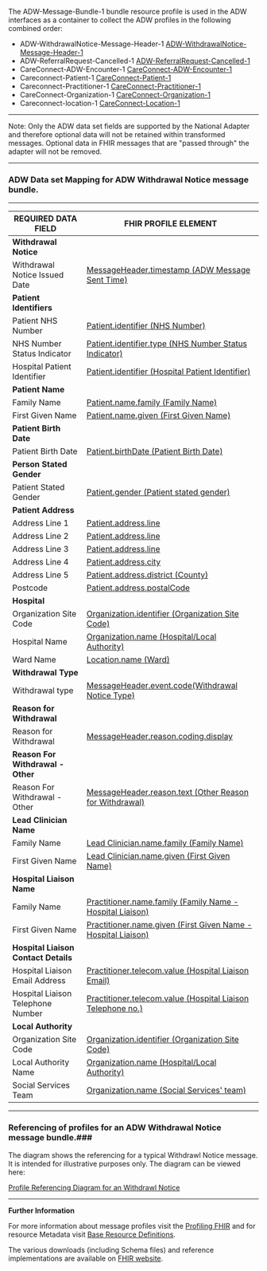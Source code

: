 
The ADW-Message-Bundle-1 bundle resource profile is used in the ADW interfaces as a container to collect the ADW profiles in the following combined order: 

- ADW-WithdrawalNotice-Message-Header-1 [ADW-WithdrawalNotice-Message-Header-1]
- ADW-ReferralRequest-Cancelled-1 [ADW-ReferralRequest-Cancelled-1]
- CareConnect-ADW-Encounter-1 [CareConnect-ADW-Encounter-1]
- Careconnect-Patient-1 [CareConnect-Patient-1]
- Careconnect-Practitioner-1 [CareConnect-Practitioner-1]
- CareConnect-Organization-1 [CareConnect-Organization-1]
- Careconnect-location-1 [CareConnect-Location-1]

----------

Note: Only the ADW data set fields are supported by the National Adapter and therefore optional data will not be retained within transformed messages. 
Optional data in FHIR messages that are "passed through" the adapter will not be removed.

----------

[ADW-Message-WithdrawalNotice-1-Ex02]: ../Examples/Profile.ADW-WithdrawalNotice/ADW-Message-WithdrawalNotice-1-Ex02.xml


###  ADW Data set Mapping for ADW Withdrawal Notice message bundle. ###


----------

| REQUIRED DATA FIELD                  | FHIR PROFILE ELEMENT                             |
|--------------------------------------|--------------------------------------------------|
| **Withdrawal Notice**                |                                                  |
| Withdrawal Notice Issued Date        | [MessageHeader.timestamp (ADW Message Sent Time)]              |
| **Patient Identifiers**              |                                                  |
| Patient NHS Number                   | [Patient.identifier (NHS Number)]                          |
| NHS Number Status Indicator          | [Patient.identifier.type (NHS Number Status Indicator)]                            |
| Hospital Patient Identifier          | [Patient.identifier (Hospital Patient Identifier)]            |
| **Patient Name**                     |                                                  |
| Family Name                          | [Patient.name.family (Family Name)]                                     |
| First Given Name                     | [Patient.name.given (First Given Name)]                                       |
| **Patient Birth Date**               |                                                  |
| Patient Birth Date                   | [Patient.birthDate (Patient Birth Date)]                                      |
| **Person Stated Gender**             |                                                  |
| Patient Stated Gender                | [Patient.gender (Patient stated gender)]                                         |
| **Patient Address**                  |                                                  |
| Address Line 1                       | [Patient.address.line]                                   |
| Address Line 2                       | [Patient.address.line]                                   |
| Address Line 3                       | [Patient.address.line]                                   |
| Address Line 4                       | [Patient.address.city]                                   |
| Address Line 5                       | [Patient.address.district (County)]                                   |
| Postcode                             | [Patient.address.postalCode]                             |
| **Hospital**                         |                                                  |
| Organization Site Code               | [Organization.identifier (Organization Site Code)]             |
| Hospital Name                        | [Organization.name (Hospital/Local Authority)]                                |
| Ward Name                            | [Location.name (Ward)]                                     |
| **Withdrawal Type**                  |                                                  |
| Withdrawal type                      | [MessageHeader.event.code(Withdrawal Notice Type)]                  |
| **Reason for Withdrawal**            |                                                  |
| Reason for Withdrawal                | [MessageHeader.reason.coding.display]                          |
| **Reason For Withdrawal - Other**    |                                                  |
| Reason For Withdrawal - Other        | [MessageHeader.reason.text (Other Reason for Withdrawal)]                           |
| **Lead Clinician Name**              |                                                  |
| Family Name                          | [Lead Clinician.name.family (Family Name)]                   |
| First Given Name                     | [Lead Clinician.name.given (First Given Name)]                    |
| **Hospital Liaison Name**            |                                                  |
| Family Name                          | [Practitioner.name.family (Family Name - Hospital Liaison)]                              |
| First Given Name                     | [Practitioner.name.given (First Given Name - Hospital Liaison)]                              |
| **Hospital Liaison Contact Details** |                                                  |
| Hospital Liaison Email Address       | [Practitioner.telecom.value (Hospital Liaison Email)]               |
| Hospital Liaison Telephone Number    | [Practitioner.telecom.value (Hospital Liaison Telephone no.)]                                  |
| **Local Authority**                  |                                                  |
| Organization Site Code               | [Organization.identifier (Organization Site Code)]               |
| Local Authority Name                 | [Organization.name (Hospital/Local Authority)]                         |
| Social Services Team                 | [Organization.name (Social Services' team)] 


[ADW-WithdrawalNotice-Message-Header-1]: adw-withdrawal-notice-message-header-1.html
[ADW-ReferralRequest-Cancelled-1]: adw-referral-request-cancelled-1.html
[careconnect-patient-1]: careconnect-patient-1.html
[careconnect-practitioner-1]: careconnect-practitioner-1.html
[ADW-Lead-Clinician-Practitioner-1]: careconnect-practitioner-1.html
[CareConnect-Organization-1]: CareConnect-Organization-1.html
[CareConnect-ADW-Encounter-1]: careconnect-adw-encounter-1.html
[CareConnect-Organization-1]: CareConnect-Organization-1.html
[careconnect-location-1]: careconnect-location-1.html


[MessageHeader.timestamp (ADW Message Sent Time)]: adw-withdrawal-notice-message-header-1-dict.html#MessageHeader.ADW%20Message%20Sent%20Time
[Patient.identifier (NHS Number)]: careconnect-patient-1-dict.html#Patient.NHS%20Number
[Patient.identifier.type (NHS Number Status Indicator)]: careconnect-patient-1-dict.html#Patient.identifier.NHS%20Number%20Status%20Indicator  
[Patient.identifier (Hospital Patient Identifier)]: careconnect-patient-1-dict.html#Patient.Hospital%20Patient%20Identifier 
[Patient.name.family (Family Name)]: careconnect-patient-1-dict.html#Patient.name.Family%20name
[Patient.name.given (First Given Name)]: careconnect-patient-1-dict.html#Patient.name.First%20given%20name
[Patient.birthDate (Patient Birth Date)]: careconnect-patient-1-dict.html#Patient.Patient%20Birth%20Date
[Patient.gender (Patient stated gender)]: careconnect-patient-1-dict.html#Patient.Patient%20stated%20gender
[Patient.address.line]: careconnect-patient-1-dict.html#Patient.address.line
[Patient.address.city]: careconnect-patient-1-dict.html#Patient.address.city
[Patient.address.district (County)]: careconnect-patient-1-dict.html#Patient.address.County
[Patient.address.postalCode]: careconnect-patient-1-dict.html#Patient.address.postalCode
[Organization.identifier (Organization Site Code)]: CareConnect-Organization-1-dict.html#Organization.Organization%20Site%20Code
[Organization.name (Hospital/Local Authority)]: CareConnect-Organization-1-dict.html#Organization.Hospital%20or%20Local%20Authority%20Name
[Location.name (Ward)]: careconnect-location-1-dict.html#Location.Ward%20name
[MessageHeader.event.code(Withdrawal Notice Type)]: adw-withdrawal-notice-message-header-1-dict.html#MessageHeader.event.Withdrawal%20Notice%20Type
[MessageHeader.reason.coding.display]: adw-withdrawal-notice-message-header-1-dict.html#MessageHeader.reason.coding.display
[MessageHeader.reason.text (Other Reason for Withdrawal)]: adw-withdrawal-notice-message-header-1-dict.html#MessageHeader.reason.Other%20Reason%20for%20Withdrawal
[Lead Clinician.name.family (Family Name)]: careconnect-practitioner-1-dict.html#Practitioner.name.Family%20name 
[Lead Clinician.name.given (First Given Name)]: careconnect-practitioner-1-dict.html#Practitioner.name.First%20given%20name
[Practitioner.name.family (Family Name - Hospital Liaison)]: careconnect-practitioner-1-dict.html#Practitioner.name.Family%20name
[Practitioner.name.given (First Given Name - Hospital Liaison)]: careconnect-practitioner-1-dict.html#Practitioner.name.First%20given%20name
[Practitioner.telecom.value (Hospital Liaison Email)]: careconnect-practitioner-1-dict.html#Practitioner.telecom.Practitioner%20Email%20address%20string
[Practitioner.telecom.value (Hospital Liaison Telephone no.)]: careconnect-practitioner-1-dict.html#Practitioner.telecom.Practitioner%20Telephone%20number%20string
[identifier (Local Authority - ODS Organisation Code)]: CareConnect-Organization-1-dict.html#Organization.ODS%20Organisation%20Code
[Organization.name (Hospital/Local Authority)]: CareConnect-Organization-1-dict.html#Organization.Hospital%20or%20Local%20Authority%20Name
[Organization.name (Social Services' team)]: CareConnect-Organization-1-dict.html#Organization.Social%20Services%20team




----------


### Referencing of profiles for an ADW Withdrawal Notice message bundle.###


The diagram shows the referencing for a typical Withdrawl Notice message. It is intended for illustrative purposes only. The diagram can be viewed here:

[Profile Referencing Diagram for an Withdrawl Notice](../Profile.ADW-WithdrawalNotice/MessageReferencing4.png)

----------


**Further Information**

For more information about message profiles visit the [Profiling FHIR] and for resource Metadata visit [Base Resource Definitions].

The various downloads (including Schema files) and reference implementations are available on [FHIR website].

[Profiling FHIR]: http://hl7.org/fhir/profiling.html
[FHIR website]: http://hl7.org/fhir/index.html
[Base Resource Definitions]: http://hl7.org/fhir/resource.html
